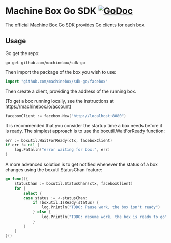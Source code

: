 # Machine Box Go SDK [![GoDoc](https://godoc.org/github.com/machinebox/sdk-go?status.svg)](http://godoc.org/github.com/machinebox/sdk-go)

The official Machine Box Go SDK provides Go clients for each box.

## Usage

Go get the repo:

```
go get github.com/machinebox/sdk-go
```

Then import the package of the box you wish to use:

```go
import "github.com/machinebox/sdk-go/facebox"
```

Then create a client, providing the address of the running box.

(To get a box running locally, see the instructions at https://machinebox.io/account)

```go
faceboxClient := facebox.New("http://localhost:8080")
```

It is recommended that you consider the startup time a box needs before it
is ready. The simplest approach is to use the boxutil.WaitForReady function:

```go
err := boxutil.WaitForReady(ctx, faceboxClient)
if err != nil {
    log.Fatalln("error waiting for box:", err)
}
```

A more advanced solution is to get notified whenever the status of a box changes
using the boxutil.StatusChan feature:

```go
go func(){
    statusChan := boxutil.StatusChan(ctx, faceboxClient)
    for {
        select {
        case status := <-statusChan:
            if !boxutil.IsReady(status) {
                log.Println("TODO: Pause work, the box isn't ready")
            } else {
                log.Println("TODO: resume work, the box is ready to go")
            }
        }
    }
}()
```
